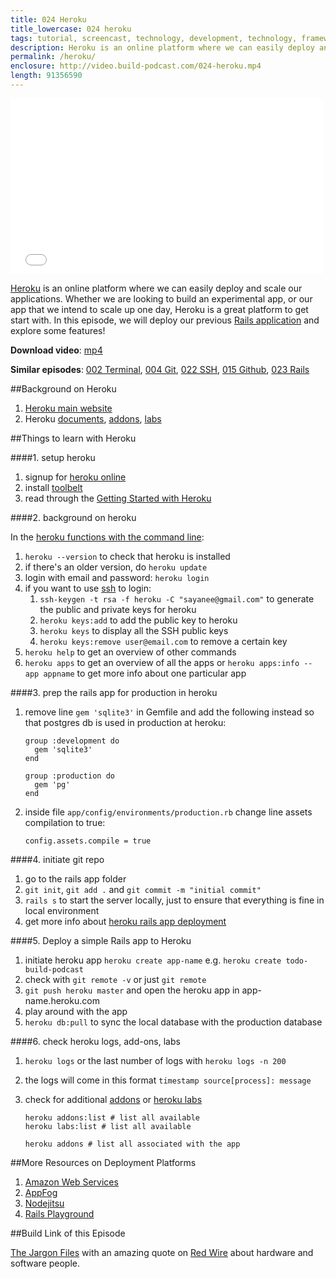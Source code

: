 ```yaml
---
title: 024 Heroku
title_lowercase: 024 heroku
tags: tutorial, screencast, technology, development, technology, framework, rails, ruby, application, rapid, deployment, scalability, heroku
description: Heroku is an online platform where we can easily deploy and scale our applications. Whether we are looking to build an experimental app, or our app that we intend to scale up one day, Heroku is a great platform to get start with. In this episode, we will deploy our previous Rails application and explore some features!
permalink: /heroku/
enclosure: http://video.build-podcast.com/024-heroku.mp4
length: 91356590
---
```


<div id="video"><iframe src="//player.vimeo.com/video/55153972" width="500" height="281" frameborder="0" webkitallowfullscreen mozallowfullscreen allowfullscreen></iframe></div>

[Heroku](http://www.heroku.com/) is an online platform where we can easily deploy and scale our applications. Whether we are looking to build an experimental app, or our app that we intend to scale up one day, Heroku is a great platform to get start with. In this episode, we will deploy our previous [Rails application](http://build-podcast.com/rails/) and explore some features!

<p><strong>Download video</strong>: <a href="http://video.build-podcast.com/024-heroku.mp4" download="build-podcast-024-heroku.mp4">mp4</a></p>

**Similar episodes**: [002 Terminal](/terminal), [004 Git](/git), [022 SSH](/ssh), [015 Github](/github), [023 Rails](/rails)

##Background on Heroku

1. [Heroku main website](http://www.heroku.com/)
1. Heroku [documents](https://devcenter.heroku.com/), [addons](https://addons.heroku.com/), [labs](https://devcenter.heroku.com/articles/labs)

##Things to learn with Heroku

####1. setup heroku

1. signup for [heroku online](http://www.heroku.com/)
1. install [toolbelt](https://toolbelt.heroku.com/)
1. read through the [Getting Started with Heroku](sI929MrsI7g6)

####2. background on heroku

In the [heroku functions with the command line](https://devcenter.heroku.com/articles/using-the-cli):

1. `heroku --version` to check that heroku is installed
1. if there's an older version, do `heroku update`
1. login with email and password: `heroku login`
1. if you want to use [ssh](http://build-podcast.com/ssh/) to login:
    1. `ssh-keygen -t rsa -f heroku -C "sayanee@gmail.com"` to generate the public and private keys for heroku
    1. `heroku keys:add` to add the public key to heroku
    1. `heroku keys` to display all the SSH public keys
    1. `heroku keys:remove user@email.com` to remove a certain key
1. `heroku help` to get an overview of other commands
1. `heroku apps` to get an overview of all the apps or `heroku apps:info --app appname` to get more info about one particular app

####3. prep the rails app for production in heroku

1.  remove line `gem 'sqlite3'` in Gemfile and add the following instead so that postgres db is used in production at heroku:

    ```
    group :development do
      gem 'sqlite3'
    end

    group :production do
      gem 'pg'
    end
    ```
1. inside file `app/config/environments/production.rb` change line assets compilation to true:

    ```
   config.assets.compile = true
   ```

####4. initiate git repo
1. go to the rails app folder
1. `git init`, `git add .` and `git commit -m "initial commit"`
1. `rails s` to start the server locally, just to ensure that everything is fine in local environment
1. get more info about [heroku rails app deployment](https://devcenter.heroku.com/articles/rails3)

####5. Deploy a simple Rails app to Heroku

1. initiate heroku app `heroku create app-name` e.g. `heroku create todo-build-podcast`
1. check with `git remote -v` or just `git remote`
1. `git push heroku master` and open the heroku app in app-name.heroku.com
1. play around with the app
1. `heroku db:pull` to sync the local database with the production database

####6. check heroku logs, add-ons, labs

1. `heroku logs` or the last number of logs with `heroku logs -n 200`
1. the logs will come in this format `timestamp source[process]: message`
1. check for additional [addons](https://addons.heroku.com/) or [heroku labs](https://devcenter.heroku.com/articles/labs)

    ```
    heroku addons:list # list all available
    heroku labs:list # list all available

    heroku addons # list all associated with the app
    ```


##More Resources on Deployment Platforms

1. [Amazon Web Services](http://aws.amazon.com/)
2. [AppFog](http://www.appfog.com/)
3. [Nodejitsu](http://nodejitsu.com/)
4. [Rails Playground](http://railsplayground.com/)

##Build Link of this Episode

[The Jargon Files](http://catb.org/jargon/html/index.html) with an amazing quote on [Red Wire](http://www.catb.org/jargon/html/R/red-wire.html) about hardware and software people.
